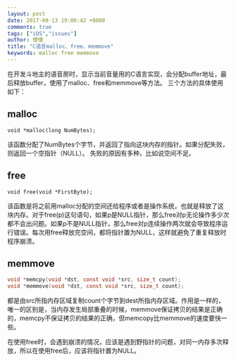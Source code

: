 ```yaml
---
layout: post
date: 2017-09-13 19:06:42 +0800
comments: true
tags: ["iOS","issues"]
author: 慢慢
title: "C语言malloc、free、memmove"
keywords: malloc free memmove
---
```


在开发斗地主的语音房时，显示当前音量用的C语言实现，会分配buffer地址，最后释放buffer，使用了malloc、free和memmove等方法。
三个方法的具体使用如下：

## malloc

`void *malloc(long NumBytes);`

该函数分配了NumBytes个字节，并返回了指向这块内存的指针。如果分配失败，则返回一个空指针（NULL）。 失败的原因有多种，比如说空间不足。

## free

```void free(void *FirstByte);```

该函数是将之前用malloc分配的空间还给程序或者是操作系统，也就是释放了这块内存。对于free(p)这句语句，如果p是NULL指针，那么free对p无论操作多少次都不会出问题。如果p不是NULL指针，那么free对p连续操作两次就会导致程序运行错误。每次用free释放完空间，都将指针置为NULL，这样就避免了重复释放时程序崩溃。

## memmove

```c
void *memcpy(void *dst, const void *src, size_t count);
void *memmove(void *dst, const void *src, size_t count);
```

都是由src所指内存区域复制count个字节到dest所指内存区域。作用是一样的，唯一的区别是，当内存发生局部重叠的时候，memmove保证拷贝的结果是正确的，memcpy不保证拷贝的结果的正确，但memcopy比memmove的速度要快一些。

在使用free时，会遇到崩溃的情况，应该是遇到野指针的问题，对同一内存多次释放，所以在使用free后，应该将指针置为NULL。
